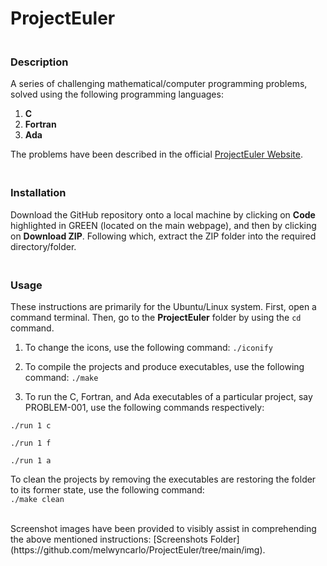 # ProjectEuler

### <br>Description

A series of challenging mathematical/computer programming problems, solved using the following programming languages:

1. **C**
2. **Fortran**
3. **Ada**

The problems have been described in the official [ProjectEuler Website](https://projecteuler.net/).


### <br>Installation

Download the GitHub repository onto a local machine by clicking on **Code** highlighted in GREEN (located on the main webpage), and then by clicking on **Download ZIP**. Following which, extract the ZIP folder into the required directory/folder.


### <br>Usage

These instructions are primarily for the Ubuntu/Linux system. First, open a command terminal. Then, go to the **ProjectEuler** folder by using the `cd` command.

1. To change the icons, use the following command: `./iconify`

2. To compile the projects and produce executables, use the following command: `./make`

3. To run the C, Fortran, and Ada executables of a particular project, say PROBLEM-001, use the following commands respectively:

`./run 1 c`

`./run 1 f`

`./run 1 a`

To clean the projects by removing the executables are restoring the folder to its former state, use the following command:<br>
`./make clean`

<br>
Screenshot images have been provided to visibly assist in comprehending the above mentioned instructions: 
[Screenshots Folder](https://github.com/melwyncarlo/ProjectEuler/tree/main/img).
